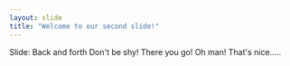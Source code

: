 ```yaml
---
layout: slide
title: "Welcome to our second slide!"
---
```

Slide: Back and forth
Don't be shy! There you go!
Oh man! That's nice.....
